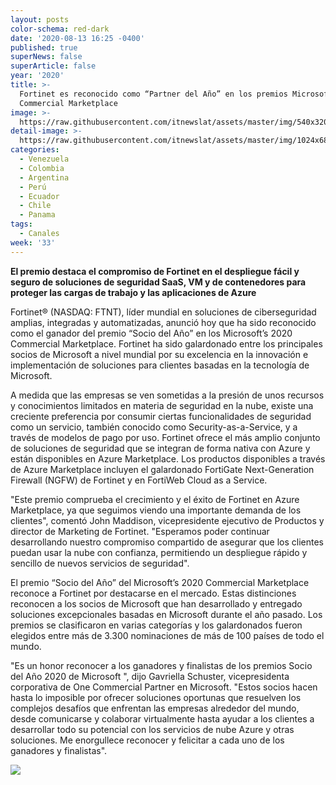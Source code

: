 ```yaml
---
layout: posts
color-schema: red-dark
date: '2020-08-13 16:25 -0400'
published: true
superNews: false
superArticle: false
year: '2020'
title: >-
  Fortinet es reconocido como “Partner del Año” en los premios Microsoft’s 2020
  Commercial Marketplace 
image: >-
  https://raw.githubusercontent.com/itnewslat/assets/master/img/540x320/CheckHand-p.jpg
detail-image: >-
  https://raw.githubusercontent.com/itnewslat/assets/master/img/1024x680/CheckHand-g.jpg
categories:
  - Venezuela
  - Colombia
  - Argentina
  - Perú
  - Ecuador
  - Chile
  - Panama
tags:
  - Canales
week: '33'
---
```

**El premio destaca el compromiso de Fortinet en el despliegue fácil y seguro de soluciones de seguridad SaaS, VM y de contenedores para proteger las cargas de trabajo y las aplicaciones de Azure**
 
Fortinet® (NASDAQ: FTNT), líder mundial en soluciones de ciberseguridad amplias, integradas y automatizadas, anunció hoy que ha sido reconocido como el ganador del premio “Socio del Año” en los Microsoft’s 2020 Commercial Marketplace. Fortinet ha sido galardonado entre los principales socios de Microsoft a nivel mundial por su excelencia en la innovación e implementación de soluciones para clientes basadas en la tecnología de Microsoft.
 
A medida que las empresas se ven sometidas a la presión de unos recursos y conocimientos limitados en materia de seguridad en la nube, existe una creciente preferencia por consumir ciertas funcionalidades de seguridad como un servicio, también conocido como Security-as-a-Service, y a través de modelos de pago por uso. Fortinet ofrece el más amplio conjunto de soluciones de seguridad que se integran de forma nativa con Azure y están disponibles en Azure Marketplace. Los productos disponibles a través de Azure Marketplace incluyen el galardonado FortiGate Next-Generation Firewall (NGFW) de Fortinet y en FortiWeb Cloud as a Service.
 
"Este premio comprueba el crecimiento y el éxito de Fortinet en Azure Marketplace, ya que seguimos viendo una importante demanda de los clientes", comentó John Maddison, vicepresidente ejecutivo de Productos y director de Marketing de Fortinet. "Esperamos poder continuar desarrollando nuestro compromiso compartido de asegurar que los clientes puedan usar la nube con confianza, permitiendo un despliegue rápido y sencillo de nuevos servicios de seguridad".
 
El premio “Socio del Año” del Microsoft’s 2020 Commercial Marketplace reconoce a Fortinet por destacarse en el mercado. Estas distinciones reconocen a los socios de Microsoft que han desarrollado y entregado soluciones excepcionales basadas en Microsoft durante el año pasado. Los premios se clasificaron en varias categorías y los galardonados fueron elegidos entre más de 3.300 nominaciones de más de 100 países de todo el mundo.
 
"Es un honor reconocer a los ganadores y finalistas de los premios Socio del Año 2020 de Microsoft ", dijo Gavriella Schuster, vicepresidenta corporativa de One Commercial Partner en Microsoft. "Estos socios hacen hasta lo imposible por ofrecer soluciones oportunas que resuelven los complejos desafíos que enfrentan las empresas alrededor del mundo, desde comunicarse y colaborar virtualmente hasta ayudar a los clientes a desarrollar todo su potencial con los servicios de nube Azure y otras soluciones. Me enorgullece reconocer y felicitar a cada uno de los ganadores y finalistas".

<img src="https://tracker.metricool.com/c3po.jpg?hash=56f88a41e39ab42c063cc51676587a04"/>